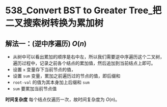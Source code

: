 # 538_Convert BST to Greater Tree_把二叉搜索树转换为累加树

## 解法一：(逆中序遍历) $O(n)$

- 从树中可以看出累加的顺序是右中左，所以我们需要逆中序遍历这个二叉树，遍历过程中，记录之前各个结点的累加值，然后追加到当前结点上即可。
- 设置 `x` 变量存下当前节点的值，
- 设置 `sum` 变量，累加之前遍历过的节点的值，即后缀和
- `root-val` 的值为其本身加上后缀和 `sum`
- `sum` 要累加当前节点值

**时间复杂度**
每个结点仅遍历一次，故时间复杂度为 $O(n)$。
